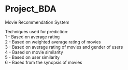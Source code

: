 # Project_BDA
Movie Recommendation System

Techniques used for prediction: \
1 - Based on average rating \
2 - Based on weighted average rating of movies \
3 - Based on average rating of movies and gender of users \
4 - Based on movie similarity \
5 - Based on user similarity \
6 - Based from the synopsis of movies
